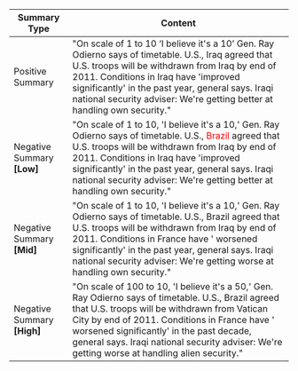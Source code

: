 | Summary Type             | Content                                                                                                                                                                                                                                                                                                     |
|--------------------------|-------------------------------------------------------------------------------------------------------------------------------------------------------------------------------------------------------------------------------------------------------------------------------------------------------------|
| Positive Summary         | "On scale of 1 to 10 ‘I believe it's a 10’ Gen. Ray Odierno says of timetable. U.S., Iraq agreed that U.S. troops will be withdrawn from Iraq by end of 2011. Conditions in Iraq have 'improved significantly' in the past year, general says. Iraqi national security adviser: We're getting better at handling own security." |
| Negative Summary **[Low]**   | "On scale of 1 to 10, 'I believe it's a 10,' Gen. Ray Odierno says of timetable. U.S.,<span style="color:red"> Brazil </span>	 agreed that U.S. troops will be withdrawn from Iraq by end of 2011. Conditions in Iraq have 'improved significantly' in the past year, general says. Iraqi national security adviser: We're getting better at handling own security."  |
| Negative Summary **[Mid]**   | "On scale of 1 to 10, 'I believe it's a 10,' Gen. Ray Odierno says of timetable. U.S., Brazil agreed that U.S. troops will be withdrawn from Iraq by end of 2011. Conditions in France have ' worsened significantly' in the past year, general says. Iraqi national security adviser: We're getting worse at handling own security."  |
| Negative Summary **[High]**  | "On scale of 100 to 10, 'I believe it's a 50,' Gen. Ray Odierno says of timetable. U.S., Brazil agreed that U.S. troops will be withdrawn from Vatican City by end of 2011. Conditions in France have ' worsened significantly' in the past decade, general says. Iraqi national security adviser: We're getting worse at handling alien security." |
